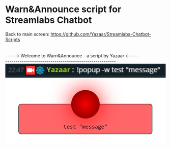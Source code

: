 # Warn&Announce script for Streamlabs Chatbot
Back to main screen: https://github.com/Yazaar/Streamlabs-Chatbot-Scripts <br>
<br><br>
----> Welcome to Warn&Announce - a script by Yazaar  <----<br>
------------------------------------------------------<br>
<img src="https://github.com/Yazaar/Project-Assets/blob/master/Streamlabs%20-%20Warn&Announce/IMG1.PNG?raw=true" alt="Example" width="1000">
<img src="https://github.com/Yazaar/Project-Assets/blob/master/Streamlabs%20-%20Warn&Announce/IMG2.PNG?raw=true" alt="Example" width="1000">
